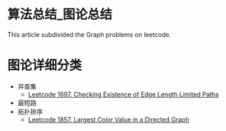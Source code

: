 # 算法总结_图论总结



This article subdivided the Graph problems on leetcode.
<!--more-->

# 图论详细分类


- 并查集
    - [Leetcode 1697. Checking Existence of Edge Length Limited Paths](https://leetcode.com/problems/checking-existence-of-edge-length-limited-paths/)
- 最短路
- 拓扑排序
    - [Leetcode 1857. Largest Color Value in a Directed Graph](https://leetcode.com/problems/largest-color-value-in-a-directed-graph/)

